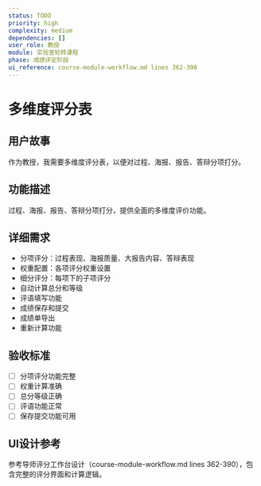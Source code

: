 ```yaml
---
status: TODO
priority: high
complexity: medium
dependencies: []
user_role: 教授
module: 实验室轮转课程
phase: 成绩评定阶段
ui_reference: course-module-workflow.md lines 362-390
---
```


# 多维度评分表

## 用户故事
作为教授，我需要多维度评分表，以便对过程、海报、报告、答辩分项打分。

## 功能描述
过程、海报、报告、答辩分项打分，提供全面的多维度评价功能。

## 详细需求
- 分项评分：过程表现、海报质量、大报告内容、答辩表现
- 权重配置：各项评分权重设置
- 细分评分：每项下的子项评分
- 自动计算总分和等级
- 评语填写功能
- 成绩保存和提交
- 成绩单导出
- 重新计算功能

## 验收标准
- [ ] 分项评分功能完整
- [ ] 权重计算准确
- [ ] 总分等级正确
- [ ] 评语功能正常
- [ ] 保存提交功能可用

## UI设计参考
参考导师评分工作台设计（course-module-workflow.md lines 362-390），包含完整的评分界面和计算逻辑。
